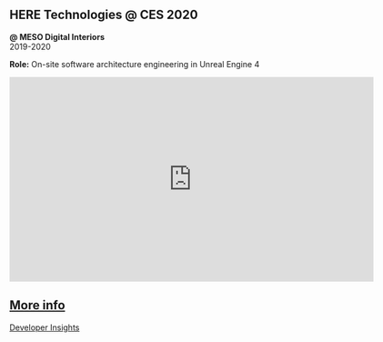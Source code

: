 ## HERE Technologies @ CES 2020

**@ MESO Digital Interiors**  
2019-2020

**Role:** On-site software architecture engineering in Unreal Engine 4

<iframe full="true" src="https://player.vimeo.com/video/412334178?color=a88e54&title=0&byline=0&portrait=0" width="640" height="360" frameborder="0" allow="autoplay; fullscreen" allowfullscreen></iframe>

## [More info](https://meso.design/en/projects/here-technologies-holistic-experience-platform-on-the-future-of-location-intelligence)

[Developer Insights](/c/works/here2020/insights)

<nextmd href="/c/works/here2019" />
